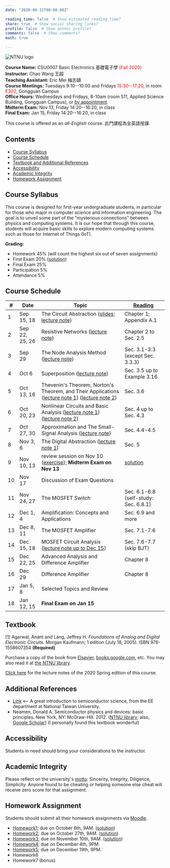 ```yaml
---
date: "2020-08-15T00:00:00Z"

reading_time: false  # Show estimated reading time?
share: true  # Show social sharing links?
profile: false  # Show author profile?
comments: false  # Show comments?
math: true

---
```

![NTNU logo](../../img/ntnu_logo.png)

**Course Name:** CSU0007 Basic Electronics 基礎電子學 <span style="color:red">(Fall 2020)</span>  
**Instructor:** Chao Wang 王超  
**Teaching Assistant:** Eric Mei 梅志碩  
**Course Meetings:** Tuesdays 9:10--10:00 and Fridays <span style="color:red">15:30--17:20</span>, in room <span style="color:red">E302</span>, Gongguan Campus  
**Office Hours:** Wednesdays and Fridays, 8-10am (room 511, Applied Science Building, Gongguan Campus), or [by appointment](mailto:cw@ntnu.edu.tw)  
**Midterm Exam:** Nov 13, Friday 14:20--16:20, in class  
**Final Exam:** Jan 15, Friday 14:20--16:20, in class  

This course is offered as an _all-English_ course. 此門課程為全英語授課.

## Contents

* [Course Syllabus](#syllabus) <a name="syllabus"></a>
* [Course Schedule](#schedule)
* [Textbook and Additional References](#resource)
* [Accessibility](#accessibility)
* [Academic Integrity](#accessibility)
* [Homework Assignment](#hw)

## Course Syllabus
This course is designed for first-year undergraduate students, in particular for those who major in computer science and information engineering. The goal is to unveil some part of the "mysterious connections" between physics and computing systems. It is our hope that through this course, students will acquire basic skills to explore modern computing systems such as those for Internet of Things (IoT).

**Grading:**  
* Homework 45% (will count the highest six out of seven assignments) 
* First Exam 20%<a name="schedule"></a> ([solution](midterm_solution.pdf)) 
* Final Exam 25%  
* Participation 5%  
* Attendance 5%  

## Course Schedule

| \#  | Date | Topic | [Reading](#resource) |
| --- | ---  | --- | --- | 
| 1 | Sep 15, 18   | The Circuit Abstraction ([slides](lecture01-1.pdf); [lecture note](lecture01-2.pdf)) | Chapter 1; Appendix A.1 |
| 2 | Sep 22, 25, 26   | Resistive Networks ([lecture note](lecture02.pdf)) | Chapter 2 to Sec. 2.5 |
| 3 | Sep 29   | The Node Analysis Method ([lecture note](lecture03.pdf)) | Sec. 3.1-3.3 (except Sec. 3.3.3) |
| 4 | Oct 6   | Superposition ([lecture note](lecture04.pdf)) | Sec. 3.5 up to Example 3.16 |
| 5 | Oct 13, 16   | Thevenin's Theorem, Norton's Theorem, and Their Applications ([lecture note 1](lecture05-1.pdf)) ([lecture note 2](lecture05-2.pdf))| Sec. 3.6 |
| 6 | Oct 20, 23   | Nonlinear Circuits and Basic Analysis ([lecture note 1](lecture06-1.pdf)) ([lecture note 2](lecture06-2.pdf)) | Sec. 4 up to Sec. 4.3 |
| 7 | Oct 27, 30   | Approximation and The Small-Signal Analysis ([lecture note](lecture07.pdf)) | Sec. 4.4-4.5 |
| 8 | Nov 3, 6   | The Digital Abstraction ([lecture note 1](lecture08-1.pdf))| Sec. 5 |
| 9 | Nov 10, 13   | review session on Nov 10 ([exercise](small-signal-exercise.pdf)); **Midterm Exam on Nov 13** | [solution](midterm_solution.pdf) |
| 10 | Nov 17   | Discussion of Exam Questions |  |
| 11 | Nov 24, 27   | The MOSFET Switch | Sec. 6.1-6.8 (self-study: Sec. 6.8.1) |
| 12 | Dec 1, 4   | Amplification: Concepts and Applications | Sec. 6.9 and more |
| 13 | Dec 8, 11   | The MOSFET Amplifier | Sec. 7.1-7.6 |
| 14 | Dec 15, 18   | MOSFET Circuit Analysis ([lecture note up to Dec 15](note-uptoDec15.pdf))| Sec. 7.6-7.7 (skip BJT) |
| 15 | Dec 22, 25   | Advanced Analysis and Difference Amplifier | Chapter 8 |
| 16 | Dec 29   | Difference Amplifier | Chapter 8 |
| 17 | Jan 5, 8   | Selected Topics and Review |  |
| 18 | Jan 12, 15   | **Final Exam on Jan 15** |  |

## Textbook
<a name="resource"></a>

[1] Agarwal, Anant and Lang, Jeffrey H. _Foundations of Analog and Digital Electronic Circuits._ Morgan Kaufmann; 1 edition (July 18, 2005). ISBN 978-1558607354 **(Required)**

Purchase a copy of the book from [Elsevier](https://www.elsevier.com/books/foundations-of-analog-and-digital-electronic-circuits/agarwal/978-0-08-050681-4), [books.google.com](https://books.google.com.tw/books?id=lGgP7FDEv3AC&printsec=copyright&redir_esc=y#v=onepage&q&f=false), etc. You may also read it at [the NTNU library](http://www.lib.ntnu.edu.tw/holding/doQuickSearch.jsp?newQuery=true&searchtype=t&search=Foundations+of+Analog+and+Digital+Electronic+Circuits).

[Click here](csu0007_note_2020spring.pdf) for the lecture notes of the 2020 Spring edition of this course.

## Additional References

* [Link](2012.2.pdf) <-- A great introduction to semiconductor science, from the EE department at National Taiwan University.
* Neamen, Donald A. Semiconductor physics and devices: basic principles. New York, NY: McGraw-Hill. 2012. ([NTNU library](http://www.lib.ntnu.edu.tw/holding/doQuickSearch.jsp?action=view&param=%2Fsearch*cht%3F%2Ftsemiconductor%2Bphysics%2Band%2Bdevices%2Bbasic%2Bprinciples%2B4th%2Bedition%2Bsolution%2Ftsemiconductor%2Bphysics%2Band%2Bdevices%2Bbasic%2Bprinciples%2B%2B%2B%2B%2B%2B%2B%2B4th%2Bedition%2Bsolution%2F-3%252C0%252C0%252CB%2Fexact%26FF%3Dtsemiconductor%2Bphysics%2Band%2Bdevices%2Bbasic%2Bprinciples%261%252C2%252C%2Findexsort%3D-); also, [Google Scholar](https://scholar.google.com/scholar?hl=zh-TW&as_sdt=0%2C5&q=semiconductor+physics+and+devices+basic+principles+4th+edition+solution&btnG=)) (I personally found this textbook wonderful)

## Accessibility
<a name="integrity"></a>
Students in need should bring your considerations to the instructor.

## Academic Integrity
<a name="hw"></a>
Please reflect on the university's [motto](http://archives.lib.ntnu.edu.tw/c2/c2_1.jsp): Sincerity, Integrity, Diligence, Simplicity. Anyone found to be cheating or helping someone else cheat will receive zero score for that assignment.

## Homework Assignment 

Students should submit all their homework assignments via [Moodle](https://moodle.ntnu.edu.tw/).

* [Homework1](homework01.pdf); due on October 6th, 9AM. ([solution](hw1_solution.pdf))
* [Homework2](homework02.pdf); due on October 27th, 9AM. ([solution](hw2_solution.pdf))
* [Homework3](homework03.pdf); due on November 10th, 9AM. ([solution](hw3_solution.pdf))
* [Homework4](homework04.pdf); due on December 4th, 9PM.
* [Homework5](homework05.pdf); due on December 19th, 9PM.`
* Homework6
* Homework7 (bonus)
